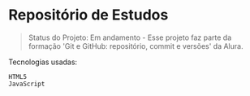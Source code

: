 # Repositório de Estudos 

> Status do Projeto: Em andamento - Esse projeto faz parte da formação 'Git e GitHub: repositório, commit e versões' da Alura.

Tecnologias usadas:
```
HTML5
JavaScript
```
